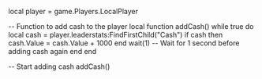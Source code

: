 local player = game.Players.LocalPlayer

-- Function to add cash to the player
local function addCash()
    while true do
        local cash = player.leaderstats:FindFirstChild("Cash")
        if cash then
            cash.Value = cash.Value + 1000
        end
        wait(1) -- Wait for 1 second before adding cash again
    end
end

-- Start adding cash
addCash()
